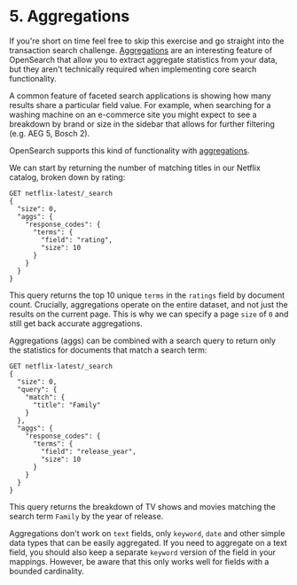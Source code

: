 # 5. Aggregations

If you're short on time feel free to skip this exercise and go straight into the transaction search challenge. [Aggregations](https://opensearch.org/docs/latest/aggregations/) are an interesting feature of OpenSearch that allow you to extract aggregate statistics from your data, but they aren't technically required when implementing core search functionality.

A common feature of faceted search applications is showing how many results share a particular field value. For example, when searching for a washing machine on an e-commerce site you might expect to see a breakdown by brand or size in the sidebar that allows for further filtering (e.g. AEG 5, Bosch 2).

OpenSearch supports this kind of functionality with [aggregations](https://opensearch.org/docs/latest/aggregations/).

We can start by returning the number of matching titles in our Netflix catalog, broken down by rating:

```
GET netflix-latest/_search
{
  "size": 0,
  "aggs": {
    "response_codes": {
      "terms": {
        "field": "rating",
        "size": 10
      }
    }
  }
}
```

This query returns the top 10 unique `terms` in the `ratings` field by document count. Crucially, aggregations operate on the entire dataset, and not just the results on the current page. This is why we can specify a page `size` of `0` and still get back accurate aggregations.

Aggregations (aggs) can be combined with a search query to return only the statistics for documents that match a search term:

```
GET netflix-latest/_search
{
  "size": 0,
  "query": {
    "match": {
      "title": "Family"
    }
  }, 
  "aggs": {
    "response_codes": {
      "terms": {
        "field": "release_year",
        "size": 10
      }
    }
  }
}
```

This query returns the breakdown of TV shows and movies matching the search term `Family` by the year of release.

Aggregations don't work on `text` fields, only `keyword`, `date` and other simple data types that can be easily aggregated. If you need to aggregate on a text field, you should also keep a separate `keyword` version of the field in your mappings. However, be aware that this only works well for fields with a bounded cardinality.